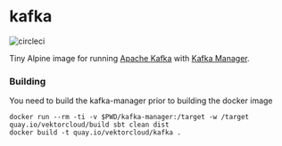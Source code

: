 # kafka

![circleci][circleci]

Tiny Alpine image for running [Apache Kafka](http://kafka.apache.org/) with [Kafka Manager](https://github.com/yahoo/kafka-manager).

### Building

You need to build the kafka-manager prior to building the docker image


    docker run --rm -ti -v $PWD/kafka-manager:/target -w /target quay.io/vektorcloud/build sbt clean dist
    docker build -t quay.io/vektorcloud/kafka .

[circleci]: https://img.shields.io/circleci/build/gh/vektorcloud/kafka?color=1dd6c9&logo=CircleCI&logoColor=1dd6c9&style=for-the-badge "kafka"
